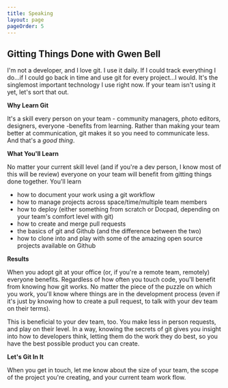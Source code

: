 ```yaml
---
title: Speaking
layout: page
pageOrder: 5
---
```


Gitting Things Done with Gwen Bell
---

I'm not a developer, and I love git. I use it daily. If I could track everything I do...if I could go back in time and use git for every project...I would. It's the singlemost important technology I use right now. If your team isn't using it yet, let's sort that out.

**Why Learn Git** 

It's a skill every person on your team - community managers, photo editors, designers, everyone -benefits from learning. Rather than making your team better at communication, git makes it so you need to communicate less. And that's a _good thing_.

**What You'll Learn**

No matter your current skill level (and if you're a dev person, I know most of this will be review) everyone on your team will benefit from gitting things done together. You'll learn

+ how to document your work using a git workflow
+ how to manage projects across space/time/multiple team members
+ how to deploy (either something from scratch or Docpad, depending on your team's comfort level with git)
+ how to create and merge pull requests
+ the basics of git and Github (and the difference between the two)
+ how to clone into and play with some of the amazing open source projects available on Github

**Results**

When you adopt git at your office (or, if you're a remote team, remotely) everyone benefits. Regardless of how often you touch code, you'll benefit from knowing how git works. No matter the piece of the puzzle on which you work, you'll know where things are in the development process (even if it's just by knowing how to create a pull request, to talk with your dev team on their terms).

This is beneficial to your dev team, too. You make less in person requests, and play on their level. In a way, knowing the secrets of git gives you insight into how to developers think, letting them do the work they do best, so you have the best possible product you can create.

**Let's Git In It**

When you get in touch, let me know about the size of your team, the scope of the project you're creating, and your current team work flow.
